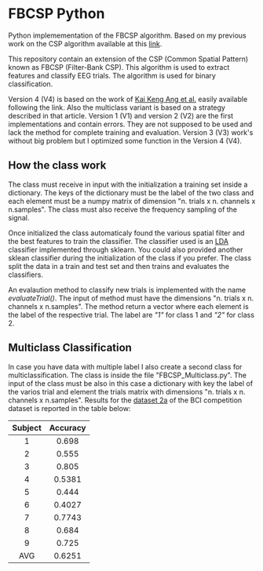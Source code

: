 # FBCSP Python
Python implemementation of the FBCSP algorithm. Based on my previous work on the CSP algorithm available at this [link](https://github.com/jesus-333/CSP-Python).

This repository contain an extension of the CSP (Common Spatial Pattern) known as FBCSP (Filter-Bank CSP). This algorithm is used to extract features and classify EEG trials. The algorithm is used for binary classification.

Version 4 (V4) is based on the work of [Kai Keng Ang et al.](https://ieeexplore.ieee.org/document/4634130) easily available following the link. Also the multiclass variant is based on a strategy described in that article. Version 1 (V1) and version 2 (V2) are the first implementations and contain errors. They are not supposed to be used and lack the method for complete training and evaluation. Version 3 (V3) work's without big problem but I optimized some function in the Version 4 (V4).

## How the class work
The class must receive in input with the initialization a training set inside a dictionary. The keys of the dictionary must be the label of the two class and each element must be a numpy matrix of dimension "n. trials x n. channels x n.samples". The class must also receive the frequency sampling of the signal.

Once initialized the class automaticaly found the various spatial filter and the best features to train the classifier. The classifier used is an [LDA](https://en.wikipedia.org/wiki/Linear_discriminant_analysis) classifier implemented through sklearn. You could also provided another sklean classifier during the initialization of the class if you prefer. The class split the data in a train and test set and then trains and evaluates the classifiers.

An evalaution method to classify new trials is implemented with the name *evaluateTrial()*. The input of method must have the dimensions "n. trials x n. channels x n.samples". The method return a vector where each element is the label of the respective trial. The label are *"1"* for class 1 and *"2"* for class 2.

## Multiclass Classification
In case you have data with multiple label I also create a second class for multiclassification. The class is inside the file "FBCSP_Multiclass.py". The input of the class must be also in this case a dictionary with key the label of the varios trial and element the trials matrix with dimensions "n. trials x n. channels x n.samples". Results for the [dataset 2a](http://www.bbci.de/competition/iv/desc_2a.pdf) of the BCI competition dataset is reported in the table below:

| Subject | Accuracy   |
|:-------:|:----------:|
|    1    |    0.698   |
|    2    |    0.555   |
|    3    |    0.805   |
|    4    |   0.5381   |
|    5    |    0.444   |
|    6    |   0.4027   |
|    7    |   0.7743   |
|    8    |    0.684   |
|    9    |     0.725  |
|   AVG   |    0.6251  |
